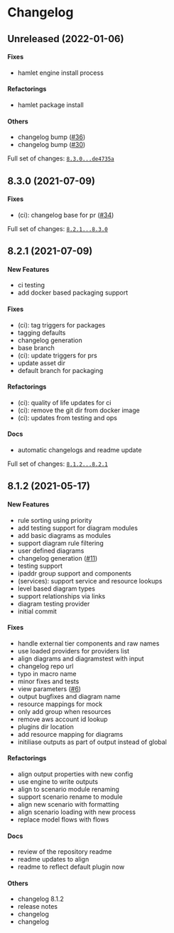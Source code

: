 # Changelog

## Unreleased (2022-01-06)

#### Fixes

* hamlet engine install process
#### Refactorings

* hamlet package install
#### Others

* changelog bump ([#36](https://github.com/hamlet-io/engine-plugin-diagrams/issues/36))
* changelog bump ([#30](https://github.com/hamlet-io/engine-plugin-diagrams/issues/30))

Full set of changes: [`8.3.0...de4735a`](https://github.com/hamlet-io/engine-plugin-diagrams/compare/8.3.0...de4735a)

## 8.3.0 (2021-07-09)

#### Fixes

* (ci): changelog base for pr ([#34](https://github.com/hamlet-io/engine-plugin-diagrams/issues/34))

Full set of changes: [`8.2.1...8.3.0`](https://github.com/hamlet-io/engine-plugin-diagrams/compare/8.2.1...8.3.0)

## 8.2.1 (2021-07-09)

#### New Features

* ci testing
* add docker based packaging support
#### Fixes

* (ci): tag triggers for packages
* tagging defaults
* changelog generation
* base branch
* (ci): update triggers for prs
* update asset dir
* default branch for packaging
#### Refactorings

* (ci): quality of life updates for ci
* (ci): remove the git dir from docker image
* (ci): updates from testing and ops
#### Docs

* automatic changelogs and readme update

Full set of changes: [`8.1.2...8.2.1`](https://github.com/hamlet-io/engine-plugin-diagrams/compare/8.1.2...8.2.1)

## 8.1.2 (2021-05-17)

#### New Features

* rule sorting using priority
* add testing support for diagram modules
* add basic diagrams as modules
* support diagram rule filtering
* user defined diagrams
* changelog generation ([#11](https://github.com/hamlet-io/engine-plugin-diagrams/issues/11))
* testing support
* ipaddr group support and components
* (services): support service and resource lookups
* level based diagram types
* support relationships via links
* diagram testing provider
* initial commit
#### Fixes

* handle external tier components and raw names
* use loaded providers for providers list
* align diagrams and diagramstest with input
* changelog repo url
* typo in macro name
* minor fixes and tests
* view parameters ([#6](https://github.com/hamlet-io/engine-plugin-diagrams/issues/6))
* output bugfixes and diagram name
* resource mappings for mock
* only add group when resources
* remove aws account id lookup
* plugins dir location
* add resource mapping for diagrams
* initiliase outputs as part of output instead of global
#### Refactorings

* align output properties with new config
* use engine to write outputs
* align to scenario module renaming
* support scenario rename to module
* align new scenario with formatting
* align scenario loading with new process
* replace model flows with flows
#### Docs

* review of the repository readme
* readme updates to align
* readme to reflect default plugin now
#### Others

* changelog 8.1.2
* release notes
* changelog
* changelog
